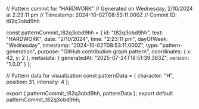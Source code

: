 // Pattern commit for "HARDWORK"
// Generated on Wednesday, 2/10/2024 at 2:23:11 pm
// Timestamp: 2024-10-02T08:53:11.000Z
// Commit ID: t82q3obd9hh

const patternCommit_t82q3obd9hh = {
  id: "t82q3obd9hh",
  text: "HARDWORK",
  date: "2/10/2024",
  time: "2:23:11 pm",
  dayOfWeek: "Wednesday",
  timestamp: "2024-10-02T08:53:11.000Z",
  type: "pattern-generation",
  purpose: "GitHub contribution graph pattern",
  coordinates: {
    x: 42,
    y: 2
  },
  metadata: {
    generatedAt: "2025-07-24T18:51:39.383Z",
    version: "1.0.0"
  }
};

// Pattern data for visualization
const patternData = {
  character: "H",
  position: 31,
  intensity: 4
};

export { patternCommit_t82q3obd9hh, patternData };
export default patternCommit_t82q3obd9hh;
